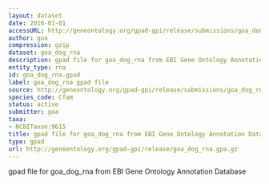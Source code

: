 ```yaml
---
layout: dataset
date: 2016-01-01
accessURL: http://geneontology.org/gpad-gpi/release/submissions/goa_dog_rna.gpa.gz
author: goa
compression: gzip
dataset: goa_dog_rna
description: gpad file for goa_dog_rna from EBI Gene Ontology Annotation Database
entity_type: rna
id: goa_dog_rna.gpad
label: goa_dog_rna gpad file
source: http://geneontology.org/gpad-gpi/release/submissions/goa_dog_rna.gpa.gz
species_code: Cfam
status: active
submitter: goa
taxa:
- NCBITaxon:9615
title: gpad file for goa_dog_rna from EBI Gene Ontology Annotation Database
type: gpad
url: http://geneontology.org/gpad-gpi/release/goa_dog_rna.gpa.gz
---
```


gpad file for goa_dog_rna from EBI Gene Ontology Annotation Database